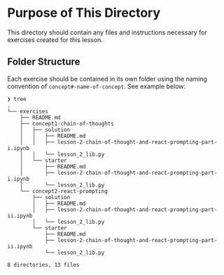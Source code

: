 # Purpose of This Directory

This directory should contain any files and instructions necessary for exercises created for this lesson.

## Folder Structure

Each exercise should be contained in its own folder using the naming convention of `concept#-name-of-concept`. See example below:

```
❯ tree
.
└── exercises
    ├── README.md
    ├── concept1-chain-of-thoughts
    │   ├── solution
    │   │   ├── README.md
    │   │   ├── lesson-2-chain-of-thought-and-react-prompting-part-i.ipynb
    │   │   └── lesson_2_lib.py
    │   └── starter
    │       ├── README.md
    │       ├── lesson-2-chain-of-thought-and-react-prompting-part-i.ipynb
    │       └── lesson_2_lib.py
    └── concept2-react-prompting
        ├── solution
        │   ├── README.md
        │   ├── lesson-2-chain-of-thought-and-react-prompting-part-ii.ipynb
        │   └── lesson_2_lib.py
        └── starter
            ├── README.md
            ├── lesson-2-chain-of-thought-and-react-prompting-part-ii.ipynb
            └── lesson_2_lib.py

8 directories, 13 files
```
